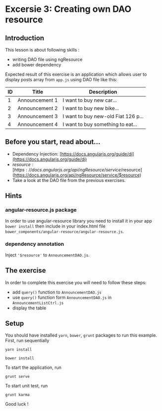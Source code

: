 # Excersie 3: Creating own DAO resource

## Introduction

This lesson is about following skills :

* writing DAO file using ngResource
* add bower dependency

Expected result of this exercise is an application which allows user to display posts array from `app.js` using DAO file like this:

| ID | Title | Description |
|----|-------|-------------|
| 1  | Announcement 1 | I want to buy new car... |
| 2  | Announcement 2 | I want to buy new bike... |
| 3  | Announcement 3 | I want to buy new-old Fiat 126 p... |
| 4  | Announcement 4 | I want to buy something to eat... |

## Before you start, read about...
* Dependency Injection: [https://docs.angularjs.org/guide/di](https://docs.angularjs.org/guide/di)
* $resource: [https://docs.angularjs.org/api/ngResource/service/$resource](https://docs.angularjs.org/api/ngResource/service/$resource)
* Take a look at the DAO file from the previous exercises.

## Hints
### angular-resource.js package
In order to use angular-resource library you need to install it in your app `bower install` then include in your index.html file `bower_components/angular-resource/angular-resource.js`.

### dependency annotation
Inject `'$resource'` to `AnnouncementDAO.js`.

## The exercise

In order to complete this exercise you will need to follow these steps:

* add `query()` function to `AnnouncementDAO.js`
* use `query()` function form `AnnouncementDAO.js` in `AnnouncementListCtrl.js`
* display the table

## Setup
You should have installed `yarn`, `bower`, `grunt`  packages to run this example. First, run sequentially

```
yarn install
```

```
bower install
```

To start the application, run

```
grunt serve
```

To start unit test, run

```
grunt karma
```

Good luck !
